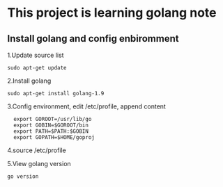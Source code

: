# This project is learning golang note

## Install golang and config enbiromment

1.Update source list
```
sudo apt-get update
```

2.Install golang
```
sudo apt-get install golang-1.9
```

3.Config environment, edit /etc/profile, append content
```
  export GOROOT=/usr/lib/go
  export GOBIN=$GOROOT/bin
  export PATH=$PATH:$GOBIN
  export GOPATH=$HOME/goproj
```

4.source /etc/profile

5.View golang version
```
go version
```
